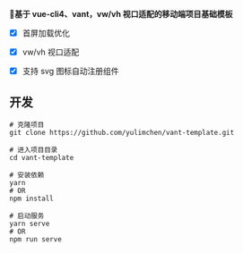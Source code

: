  **🌱基于 vue-cli4、vant，vw/vh 视口适配的移动端项目基础模板**

- [x] 首屏加载优化
- [x] vw/vh 视口适配
- [x] 支持 svg 图标自动注册组件



## 开发

```
# 克隆项目
git clone https://github.com/yulimchen/vant-template.git

# 进入项目目录
cd vant-template

# 安装依赖
yarn
# OR
npm install

# 启动服务
yarn serve
# OR
npm run serve
```